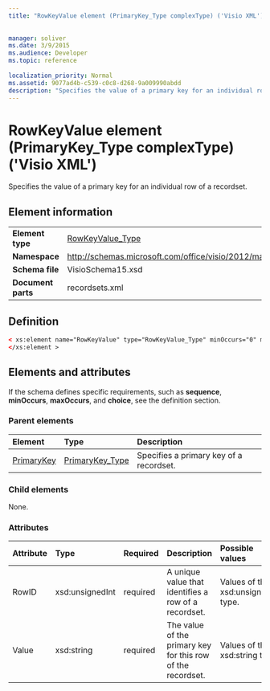 ```yaml
---
title: "RowKeyValue element (PrimaryKey_Type complexType) ('Visio XML')"
 
 
manager: soliver
ms.date: 3/9/2015
ms.audience: Developer
ms.topic: reference
 
localization_priority: Normal
ms.assetid: 9077ad4b-c539-c0c8-d268-9a009990abdd
description: "Specifies the value of a primary key for an individual row of a recordset."
---
```


# RowKeyValue element (PrimaryKey_Type complexType) ('Visio XML')

Specifies the value of a primary key for an individual row of a recordset.
  
## Element information

|||
|:-----|:-----|
|**Element type** <br/> |[RowKeyValue_Type](rowkeyvalue_type-complextypevisio-xml.md) <br/> |
|**Namespace** <br/> |http://schemas.microsoft.com/office/visio/2012/main  <br/> |
|**Schema file** <br/> |VisioSchema15.xsd  <br/> |
|**Document parts** <br/> |recordsets.xml  <br/> |
   
## Definition

```XML
< xs:element name="RowKeyValue" type="RowKeyValue_Type" minOccurs="0" maxOccurs="unbounded" >
</xs:element >
```

## Elements and attributes

If the schema defines specific requirements, such as **sequence**, **minOccurs**, **maxOccurs**, and **choice**, see the definition section. 
  
### Parent elements

|**Element**|**Type**|**Description**|
|:-----|:-----|:-----|
|[PrimaryKey](primarykey-element-datarecordset_type-complextypevisio-xml.md) <br/> |[PrimaryKey_Type](primarykey_type-complextypevisio-xml.md) <br/> |Specifies a primary key of a recordset.  <br/> |
   
### Child elements

None.
  
### Attributes

|**Attribute**|**Type**|**Required**|**Description**|**Possible values**|
|:-----|:-----|:-----|:-----|:-----|
|RowID  <br/> |xsd:unsignedInt  <br/> |required  <br/> |A unique value that identifies a row of a recordset.  <br/> |Values of the xsd:unsignedInt type.  <br/> |
|Value  <br/> |xsd:string  <br/> |required  <br/> |The value of the primary key for this row of the recordset.  <br/> |Values of the xsd:string type.  <br/> |
   

